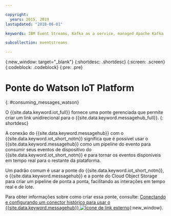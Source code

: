 ```yaml
---

copyright:
  years: 2015, 2019
lastupdated: "2018-06-01"

keywords: IBM Event Streams, Kafka as a service, managed Apache Kafka

subcollection: eventstreams

---
```


{:new_window: target="_blank"}
{:shortdesc: .shortdesc}
{:screen: .screen}
{:codeblock: .codeblock}
{:pre: .pre}


# Ponte do Watson IoT Platform
{: #consuming_messages_watson}


O {{site.data.keyword.iot_full}} fornece uma ponte gerenciada que permite criar um link
unidirecional para o {{site.data.keyword.messagehub_full}}.
{: shortdesc}

A conexão do {{site.data.keyword.messagehub}} com o
{{site.data.keyword.iot_short_notm}}
significa que é possível usar o {{site.data.keyword.messagehub}} como um pipeline do evento para consumir
seus eventos de dispositivo do {{site.data.keyword.iot_short_notm}} e para tornar os eventos
disponíveis em tempo real para o restante da plataforma. 

Um padrão comum é usar a ponte do {{site.data.keyword.iot_short_notm}}, o
{{site.data.keyword.messagehub}} e a ponte do Cloud Object Storage para criar um
pipeline de ponta a ponta, facilitando as interações em tempo real e de lote.

Para obter informações sobre como criar essa ponte, consulte: [Conectando e configurando um conector histórico para usar o {{site.data.keyword.messagehub}} ![Ícone de link externo](../../icons/launch-glyph.svg "Ícone de link externo")](https://www.ibm.com/support/knowledgecenter/SSQP8H/iot/platform/message_hub.html){:new_window}.







